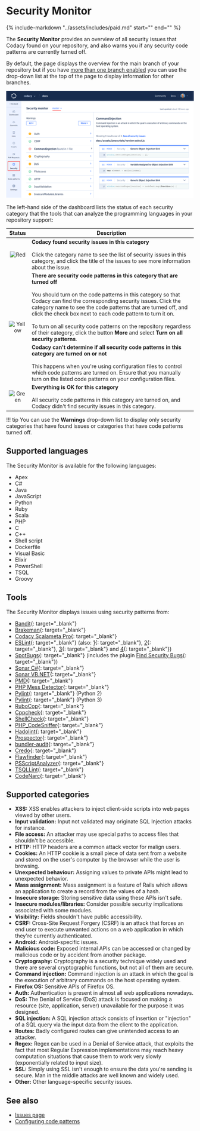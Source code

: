 # Security Monitor

{%
    include-markdown "../assets/includes/paid.md"
    start="<!--start-paid-->"
    end="<!--end-paid-->"
%}

The **Security Monitor** provides an overview of all security issues that Codacy found on your repository, and also warns you if any security code patterns are currently turned off.

By default, the page displays the overview for the main branch of your repository but if you have [more than one branch enabled](../repositories-configure/managing-branches.md) you can use the drop-down list at the top of the page to display information for other branches.

![Security Monitor](images/security-monitor.png)

The left-hand side of the dashboard lists the status of each security category that the tools that can analyze the programming languages in your repository support:

<style>
/* Center text in the first column */
th:first-child, td:first-child {
  text-align: center !important;
}
</style>

<table>
  <thead>
    <tr>
      <th>Status</th>
      <th>Description</th>
    </tr>
  </thead>
  <tbody>
    <tr>
      <td><img src="../images/security-monitor-red.png" alt="Red"></td>
      <td><strong>Codacy found security issues in this category</strong><br/><br/>
          Click the category name to see the list of security issues in this category, and click the title of the issues to see more information about the issue.</td>
    </tr>
    <tr>
      <td rowspan="2"><img src="../images/security-monitor-yellow.png" alt="Yellow"></td>
      <td><strong>There are security code patterns in this category that are turned off</strong><br/><br/>
          You should turn on the code patterns in this category so that Codacy can find the corresponding security issues. Click the category name to see the code patterns that are turned off, and click the check box next to each code pattern to turn it on.<br/><br/>
          To turn on all security code patterns on the repository regardless of their category, click the button <strong>More</strong> and select <strong>Turn on all security patterns</strong>.</td>
    </tr>
    <tr>
      <td style="display: none;"></td>
      <td><strong>Codacy can't determine if all security code patterns in this category are turned on or not</strong><br/><br/>
          This happens when you're using configuration files to control which code patterns are turned on. Ensure that you manually turn on the listed code patterns on your configuration files.</td>
    </tr>
    <tr>
      <td><img src="../images/security-monitor-green.png" alt="Green"></td>
      <td><strong>Everything is OK for this category</strong><br/><br/>
          All security code patterns in this category are turned on, and Codacy didn't find security issues in this category.</td>
    </tr>
  </tbody>
</table>

!!! tip
    You can use the **Warnings** drop-down list to display only security categories that have found issues or categories that have code patterns turned off.

## Supported languages

<!--TODO
    Merge supported languages and tools using a table?-->

<!--NOTE
    When adding a new supported tool, make sure that you update the following pages:

    docs/getting-started/supported-languages-and-tools.md
    docs/related-tools/codacy-plugin-tools.md
    docs/related-tools/local-analysis/client-side-tools.md (if the tool runs client-side)
    docs/repositories/security-monitor.md (if the tool reports security issues)
    docs/repositories-configure/configuring-code-patterns.md (supported configuration files table, or list of tools that don't support configuration files)
    docs/repositories-configure/codacy-configuration-file.md (list of tool short names to use on the Codacy configuration file)
-->

The Security Monitor is available for the following languages:

-   Apex
-   C#
-   Java
-   JavaScript
-   Python
-   Ruby
-   Scala
-   PHP
-   C
-   C++
-   Shell script
-   Dockerfile
-   Visual Basic
-   Elixir
-   PowerShell
-   TSQL
-   Groovy

## Tools

The Security Monitor displays issues using security patterns from:

-   [Bandit](https://bandit.readthedocs.io/en/latest/plugins/index.html#complete-test-plugin-listing){: target="_blank"}
-   [Brakeman](https://brakemanscanner.org/docs/warning_types/){: target="_blank"}
-   [Codacy Scalameta Pro](https://github.com/codacy/codacy-scalameta/tree/master/patterns-base/src/main/scala/codacy/patterns){: target="_blank"}
-   [ESLint](https://www.npmjs.com/package/eslint-plugin-security){: target="_blank"} (also: [1](https://www.npmjs.com/package/eslint-config-nodesecurity){: target="_blank"}, [2](https://www.npmjs.com/package/eslint-plugin-scanjs-rules){: target="_blank"}, [3](https://www.npmjs.com/package/eslint-plugin-no-unsafe-innerhtml){: target="_blank"} and [4](https://www.npmjs.com/package/eslint-config-secure){: target="_blank"})
-   [SpotBugs](https://spotbugs.readthedocs.io/en/latest/bugDescriptions.html){: target="_blank"} (includes the plugin [Find Security Bugs](https://find-sec-bugs.github.io/bugs.htm){: target="_blank"})
-   [Sonar C#](https://rules.sonarsource.com/csharp/type/Vulnerability){: target="_blank"}
-   [Sonar VB.NET](https://rules.sonarsource.com/vbnet){: target="_blank"}
-   [PMD](https://pmd.github.io/pmd-6.21.0/){: target="_blank"}
-   [PHP Mess Detector](https://phpmd.org/rules/){: target="_blank"}
-   [Pylint](http://pylint.pycqa.org/en/1.9/technical_reference/features.html){: target="_blank"} (Python 2)
-   [Pylint](http://pylint.pycqa.org/en/stable/technical_reference/features.html){: target="_blank"} (Python 3)
-   [RuboCop](https://rubocop.readthedocs.io/en/latest/cops/){: target="_blank"}
-   [Cppcheck](http://cppcheck.sourceforge.net/){: target="_blank"}
-   [ShellCheck](https://github.com/koalaman/shellcheck/wiki/Checks){: target="_blank"}
-   [PHP_CodeSniffer](https://github.com/squizlabs/PHP_CodeSniffer){: target="_blank"}
-   [Hadolint](https://github.com/hadolint/hadolint#rules){: target="_blank"}
-   [Prospector](https://github.com/PyCQA/prospector){: target="_blank"}
-   [bundler-audit](https://github.com/rubysec/bundler-audit){: target="_blank"}
-   [Credo](https://github.com/rrrene/credo/){: target="_blank"}
-   [Flawfinder](https://dwheeler.com/flawfinder/){: target="_blank"}
-   [PSScriptAnalyzer](https://dwheeler.com/flawfinder/){: target="_blank"}
-   [TSQLLint](https://github.com/tsqllint/tsqllint/){: target="_blank"}
-   [CodeNarc](https://codenarc.github.io/CodeNarc/codenarc-rule-index.html){: target="_blank"}

## Supported categories

<!--TODO
    - Add intro
    - Review description of each category, and also update the Codacy UI copy-->

-   **XSS:** XSS enables attackers to inject client-side scripts into web pages viewed by other users.
-   **Input validation:** Input not validated may originate SQL Injection attacks for instance.
-   **File access:** An attacker may use special paths to access files that shouldn't be accessible.
-   **HTTP:** HTTP headers are a common attack vector for malign users.
-   **Cookies:** An HTTP cookie is a small piece of data sent from a website and stored on the user's computer by the browser while the user is browsing.
-   **Unexpected behaviour:** Assigning values to private APIs might lead to unexpected behavior.
-   **Mass assignment:** Mass assignment is a feature of Rails which allows an application to create a record from the values of a hash.
-   **Insecure storage:** Storing sensitive data using these APIs isn't safe.
-   **Insecure modules/libraries:** Consider possible security implications associated with some modules.
-   **Visibility:** Fields shouldn't have public accessibility.
-   **CSRF:** Cross-Site Request Forgery (CSRF) is an attack that forces an end user to execute unwanted actions on a web application in which they're currently authenticated.
-   **Android:** Android-specific issues.
-   **Malicious code:** Exposed internal APIs can be accessed or changed by malicious code or by accident from another package.
-   **Cryptography:** Cryptography is a security technique widely used and there are several cryptographic functions, but not all of them are secure.
-   **Command injection:** Command injection is an attack in which the goal is the execution of arbitrary commands on the host operating system.
-   **Firefox OS:** Sensitive APIs of Firefox OS.
-   **Auth:** Authentication is present in almost all web applications nowadays.
-   **DoS:** The Denial of Service (DoS) attack is focused on making a resource (site, application, server) unavailable for the purpose it was designed.
-   **SQL injection:** A SQL injection attack consists of insertion or "injection" of a SQL query via the input data from the client to the application.
-   **Routes:** Badly configured routes can give unintended access to an attacker.
-   **Regex:** Regex can be used in a Denial of Service attack, that exploits the fact that most Regular Expression implementations may reach heavy computation situations that cause them to work very slowly (exponentially related to input size).
-   **SSL:** Simply using SSL isn't enough to ensure the data you're sending is secure. Man in the middle attacks are well known and widely used.
-   **Other:** Other language-specific security issues.

## See also

-   [Issues page](issues.md)
-   [Configuring code patterns](../repositories-configure/configuring-code-patterns.md)
